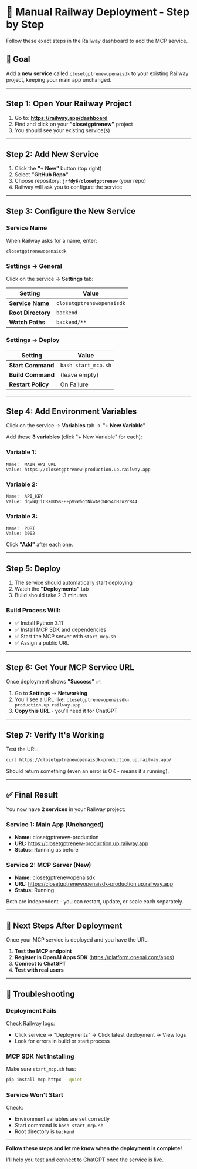 # 📝 Manual Railway Deployment - Step by Step

Follow these exact steps in the Railway dashboard to add the MCP service.

## 🎯 Goal

Add a **new service** called `closetgptrenewopenaisdk` to your existing Railway project, keeping your main app unchanged.

---

## Step 1: Open Your Railway Project

1. Go to: **https://railway.app/dashboard**
2. Find and click on your **"closetgptrenew"** project
3. You should see your existing service(s)

---

## Step 2: Add New Service

1. Click the **"+ New"** button (top right)
2. Select **"GitHub Repo"**
3. Choose repository: **`jrfdy6/closetgptrenew`** (your repo)
4. Railway will ask you to configure the service

---

## Step 3: Configure the New Service

### Service Name
When Railway asks for a name, enter:
```
closetgptrenewopenaisdk
```

### Settings → General

Click on the service → **Settings** tab:

| Setting | Value |
|---------|-------|
| **Service Name** | `closetgptrenewopenaisdk` |
| **Root Directory** | `backend` |
| **Watch Paths** | `backend/**` |

### Settings → Deploy

| Setting | Value |
|---------|-------|
| **Start Command** | `bash start_mcp.sh` |
| **Build Command** | (leave empty) |
| **Restart Policy** | On Failure |

---

## Step 4: Add Environment Variables

Click on the service → **Variables** tab → **"+ New Variable"**

Add these **3 variables** (click "+ New Variable" for each):

### Variable 1:
```
Name:  MAIN_API_URL
Value: https://closetgptrenew-production.up.railway.app
```

### Variable 2:
```
Name:  API_KEY
Value: dqvNQIiCRXmUSsEHFpVvWhotNkwAspNGS4nH3u2r844
```

### Variable 3:
```
Name:  PORT
Value: 3002
```

Click **"Add"** after each one.

---

## Step 5: Deploy

1. The service should automatically start deploying
2. Watch the **"Deployments"** tab
3. Build should take 2-3 minutes

### Build Process Will:
- ✅ Install Python 3.11
- ✅ Install MCP SDK and dependencies
- ✅ Start the MCP server with `start_mcp.sh`
- ✅ Assign a public URL

---

## Step 6: Get Your MCP Service URL

Once deployment shows **"Success"** ✅:

1. Go to **Settings** → **Networking**
2. You'll see a URL like: `closetgptrenewopenaisdk-production.up.railway.app`
3. **Copy this URL** - you'll need it for ChatGPT

---

## Step 7: Verify It's Working

Test the URL:

```bash
curl https://closetgptrenewopenaisdk-production.up.railway.app/
```

Should return something (even an error is OK - means it's running).

---

## ✅ Final Result

You now have **2 services** in your Railway project:

### Service 1: Main App (Unchanged)
- **Name:** closetgptrenew-production
- **URL:** https://closetgptrenew-production.up.railway.app
- **Status:** Running as before

### Service 2: MCP Server (New)
- **Name:** closetgptrenewopenaisdk
- **URL:** https://closetgptrenewopenaisdk-production.up.railway.app
- **Status:** Running

Both are independent - you can restart, update, or scale each separately.

---

## 🎉 Next Steps After Deployment

Once your MCP service is deployed and you have the URL:

1. **Test the MCP endpoint**
2. **Register in OpenAI Apps SDK** (https://platform.openai.com/apps)
3. **Connect to ChatGPT**
4. **Test with real users**

---

## 🐛 Troubleshooting

### Deployment Fails

Check Railway logs:
- Click service → "Deployments" → Click latest deployment → View logs
- Look for errors in build or start process

### MCP SDK Not Installing

Make sure `start_mcp.sh` has:
```bash
pip install mcp httpx --quiet
```

### Service Won't Start

Check:
- Environment variables are set correctly
- Start command is `bash start_mcp.sh`
- Root directory is `backend`

---

**Follow these steps and let me know when the deployment is complete!** 

I'll help you test and connect to ChatGPT once the service is live.

